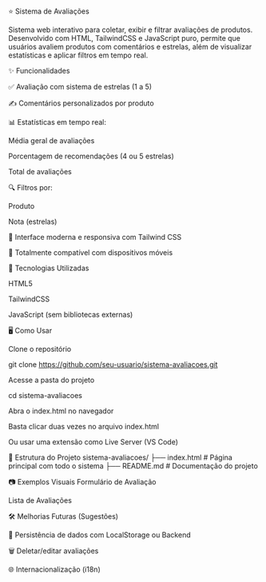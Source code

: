 ⭐ Sistema de Avaliações

Sistema web interativo para coletar, exibir e filtrar avaliações de produtos. Desenvolvido com HTML, TailwindCSS e JavaScript puro, permite que usuários avaliem produtos com comentários e estrelas, além de visualizar estatísticas e aplicar filtros em tempo real.

✨ Funcionalidades

✅ Avaliação com sistema de estrelas (1 a 5)

✍️ Comentários personalizados por produto

📊 Estatísticas em tempo real:

Média geral de avaliações

Porcentagem de recomendações (4 ou 5 estrelas)

Total de avaliações

🔍 Filtros por:

Produto

Nota (estrelas)

🎨 Interface moderna e responsiva com Tailwind CSS

📱 Totalmente compatível com dispositivos móveis

🚀 Tecnologias Utilizadas

HTML5

TailwindCSS

JavaScript (sem bibliotecas externas)

🖥️ Como Usar

Clone o repositório

git clone https://github.com/seu-usuario/sistema-avaliacoes.git


Acesse a pasta do projeto

cd sistema-avaliacoes


Abra o index.html no navegador

Basta clicar duas vezes no arquivo index.html

Ou usar uma extensão como Live Server (VS Code)

📁 Estrutura do Projeto
sistema-avaliacoes/
├── index.html        # Página principal com todo o sistema
├── README.md         # Documentação do projeto

📷 Exemplos Visuais
Formulário de Avaliação

Lista de Avaliações

🛠 Melhorias Futuras (Sugestões)

💾 Persistência de dados com LocalStorage ou Backend

🗑️ Deletar/editar avaliações

🌐 Internacionalização (i18n)

